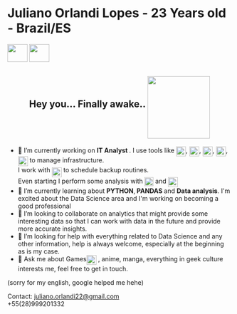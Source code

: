 <h1> Juliano Orlandi Lopes - 23 Years old - Brazil/ES</h1>
<div>
<a href = "mailto:juliano.orlandi22@gmail.com"><img src="https://cdn-icons-png.flaticon.com/512/5968/5968534.png" target="_blank" width = "45" height = "40"></a>
<a href="https://www.linkedin.com/in/juliano-orlandi-lopes-591932172/ target="_blank"><img src="https://cdn.jsdelivr.net/gh/devicons/devicon/icons/linkedin/linkedin-original.svg" width = "45" height = "40" target="_blank"></a>   
</div>

<h2 align= "center" style="background-image: 'https://images.alphacoders.com/203/203543.jpg'">  Hey you... Finally awake..  <img src="https://image.emojipng.com/178/9899178-small.png" width="140" height="140" align = "middle"> </h2>

- 🔭 I’m currently working on <b>IT Analyst </b>. I use tools like 
<img src="https://cdn.jsdelivr.net/gh/devicons/devicon/icons/windows8/windows8-original.svg" width ="22" height ="22" align= "top"/>,
<img src="https://cdn.jsdelivr.net/gh/devicons/devicon/icons/linux/linux-plain.svg" width ="22" height ="22" align= "top" />, <img src="https://cdn.jsdelivr.net/gh/devicons/devicon/icons/grafana/grafana-original.svg" width ="22" height ="22" align= "top"/>, <img src="https://encrypted-tbn0.gstatic.com/images?q=tbn:ANd9GcQRGFFnKsrsNp2TmNykPLnPmZVyTTBg7tEP7-7m1k46DQ&s" width ="22" height ="22" align= "top"/>, <img src="https://tic.gal/wp-content/uploads/2017/11/PictoGlpi-1.png" width ="22" height ="22" align= "top"/> to manage infrastructure. <br> 
I work with
<img title="AWS" alt="AWS" src="https://raw.githubusercontent.com/Thomas-George-T/Thomas-George-T/master/assets/aws.svg" width="22" height="22" align = "middle" /> to schedule backup routines. <br>
Even starting I perform some analysis with
<img title="MySQL" alt="MySQL" src="https://raw.githubusercontent.com/Thomas-George-T/Thomas-George-T/master/assets/mysql.svg" width="20" height="20" align = "top" /> and <img title="Python" alt="Python" src="https://raw.githubusercontent.com/Thomas-George-T/Thomas-George-T/master/assets/python.svg" width="22" height="22" align = "top" /> <br>
- 🌱 I’m currently learning about <b> PYTHON</b>,<b> PANDAS </b>and <b>Data analysis</b>.
I'm excited about the Data Science area and I'm working on becoming a good professional
- 👯 I’m looking to collaborate on analytics that might provide some interesting data so that I can work with data in the future and provide more accurate insights.
- 🤔 I’m looking for help with everything related to Data Science and any other information, help is always welcome, especially at the beginning as is my case.
- 💬 Ask me about Games<img title="Skyrim" alt="Python" src="https://image.emojipng.com/625/2591625-small.png" width="22" height="22" align = "top" /> , anime, manga, everything in geek culture interests me, feel free to get in touch.

(sorry for my english, google helped me hehe)

Contact:
juliano.orlandi22@gmail.com <br>
+55(28)999201332



